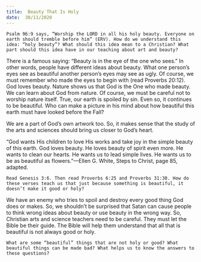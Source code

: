 ```yaml
---
title:  Beauty That Is Holy 
date:  30/11/2020
---
```


`Psalm 96:9 says, “Worship the LORD in all his holy beauty. Everyone on earth should tremble before him” (ERV). How do we understand this idea: “holy beauty”? What should this idea mean to a Christian? What part should this idea have in our teaching about art and beauty?`

There is a famous saying: “Beauty is in the eye of the one who sees.” In other words, people have different ideas about beauty. What one person’s eyes see as beautiful another person’s eyes may see as ugly. Of course, we must remember who made the eyes to begin with (read Proverbs 20:12). God loves beauty. Nature shows us that God is the One who made beauty. We can learn about God from nature. Of course, we must be careful not to worship nature itself. True, our earth is spoiled by sin. Even so, it continues to be beautiful. Who can make a picture in his mind about how beautiful this earth must have looked before the Fall?

We are a part of God’s own artwork too. So, it makes sense that the study of the arts and sciences should bring us closer to God’s heart.

“God wants His children to love His works and take joy in the simple beauty of this earth. God loves beauty. He loves beauty of spirit even more. He wants to clean our hearts. He wants us to lead simple lives. He wants us to be as beautiful as flowers.”—Ellen G. White, Steps to Christ, page 85, adapted.

`Read Genesis 3:6. Then read Proverbs 6:25 and Proverbs 31:30. How do these verses teach us that just because something is beautiful, it doesn’t make it good or holy?`

We have an enemy who tries to spoil and destroy every good thing God does or makes. So, we shouldn’t be surprised that Satan can cause people to think wrong ideas about beauty or use beauty in the wrong way. So, Christian arts and science teachers need to be careful. They must let the Bible be their guide. The Bible will help them understand that all that is beautiful is not always good or holy.

`What are some “beautiful” things that are not holy or good? What beautiful things can be made bad? What helps us to know the answers to these questions?`